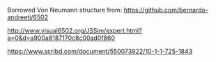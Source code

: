 Borrowed Von Neumann structure from: https://github.com/bernardo-andreeti/6502

http://www.visual6502.org/JSSim/expert.html?a=0&d=a900a8187170c8c00ad0f860

https://www.scribd.com/document/550073922/10-1-1-725-1843
